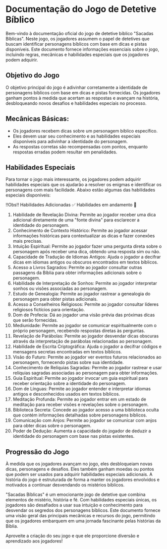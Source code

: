 # Documentação do Jogo de Detetive Bíblico

Bem-vindo à documentação oficial do jogo de detetive bíblico "Sacadas Bíblicas". Neste jogo, os jogadores assumem o papel de detetives que buscam identificar personagens bíblicos com base em dicas e pistas disponíveis. Este documento fornece informações essenciais sobre o jogo, incluindo regras, mecânicas e habilidades especiais que os jogadores podem adquirir.

## Objetivo do Jogo

O objetivo principal do jogo é adivinhar corretamente a identidade de personagens bíblicos com base em dicas e pistas fornecidas. Os jogadores ganham pontos à medida que acertam as respostas e avançam na história, desbloqueando novos desafios e habilidades especiais no processo.

## Mecânicas Básicas:

- Os jogadores recebem dicas sobre um personagem bíblico específico.
- Eles devem usar seu conhecimento e as habilidades especiais disponíveis para adivinhar a identidade do personagem.
- As respostas corretas são recompensadas com pontos, enquanto respostas erradas podem resultar em penalidades.

## Habilidades Especiais

Para tornar o jogo mais interessante, os jogadores podem adquirir habilidades especiais que os ajudarão a resolver os enigmas e identificar os personagens com mais facilidade. Abaixo estão algumas das habilidades especiais disponíveis:

!!Obs!!  Habilidades Adicionadas ✅
         Habilidades em andamento 🚧
 

1.	Habilidade de Revelação Divina: Permite ao jogador receber uma dica adicional diretamente de uma "fonte divina" para esclarecer a identidade do personagem.
2.	Conhecimento de Contexto Histórico: Permite ao jogador acessar informações históricas para contextualizar as dicas e fazer conexões mais precisas.
3.	Intuição Espiritual: Permite ao jogador fazer uma pergunta direta sobre o personagem após receber uma dica, obtendo uma resposta sim ou não.
4.	Capacidade de Tradução de Idiomas Antigos: Ajuda o jogador a decifrar dicas em idiomas antigos ou obscuros encontrados em textos bíblicos.
5.	Acesso a Livros Sagrados: Permite ao jogador consultar outras passagens da Bíblia para obter informações adicionais sobre o personagem.
6.	Habilidade de Interpretação de Sonhos: Permite ao jogador interpretar sonhos ou visões associadas ao personagem.
7.	Estudo de Genealogia: Permite ao jogador rastrear a genealogia do personagem para obter pistas adicionais.
8.	Acesso a Conselheiros Religiosos: Permite ao jogador consultar líderes religiosos fictícios para orientação.
9.	Dom de Profecia: Dá ao jogador uma visão prévia das próximas dicas que serão fornecidas.
10.	Mediunidade: Permite ao jogador se comunicar espiritualmente com o próprio personagem, recebendo respostas diretas às perguntas.
11.	Revelação de Parábolas: Permite ao jogador desvendar dicas obscuras através da interpretação de parábolas relacionadas ao personagem.
12.	Habilidade de Escrita Criptográfica: Ajuda o jogador a decifrar códigos e mensagens secretas encontradas em textos bíblicos.
13.	Visão do Futuro: Permite ao jogador ver eventos futuros relacionados ao personagem, fornecendo pistas sobre sua identidade.
14.	Conhecimento de Relíquias Sagradas: Permite ao jogador rastrear e usar relíquias sagradas associadas ao personagem para obter informações.
15.	Guia Espiritual: Permite ao jogador invocar um guia espiritual para receber orientação sobre a identidade do personagem.
16.	Dom de Línguas: Permite ao jogador entender e interpretar idiomas antigos e desconhecidos usados em textos bíblicos.
17.	Meditação Profunda: Permite ao jogador entrar em um estado de meditação para receber visões e revelações sobre o personagem.
18.	Biblioteca Secreta: Concede ao jogador acesso a uma biblioteca oculta que contém informações detalhadas sobre personagens bíblicos.
19.	Comunicação com Anjos: Permite ao jogador se comunicar com anjos para obter dicas sobre o personagem.
20.	Poder de Dedução: Aumenta a capacidade do jogador de deduzir a identidade do personagem com base nas pistas existentes.


## Progressão do Jogo

À medida que os jogadores avançam no jogo, eles desbloqueiam novas dicas, personagens e desafios. Eles também ganham moedas ou pontos que podem ser usados para adquirir habilidades especiais adicionais. A história do jogo é estruturada de forma a manter os jogadores envolvidos e motivados a continuar desvendando os mistérios bíblicos.

"Sacadas Bíblicas" é um emocionante jogo de detetive que combina elementos de mistério, história e fé. Com habilidades especiais únicas, os jogadores são desafiados a usar sua intuição e conhecimento para desvendar os segredos dos personagens bíblicos. Este documento fornece uma visão geral das principais mecânicas e recursos do jogo, permitindo que os jogadores embarquem em uma jornada fascinante pelas histórias da Bíblia.

Aproveite a criação do seu jogo e que ele proporcione diversão e aprendizado aos jogadores!

